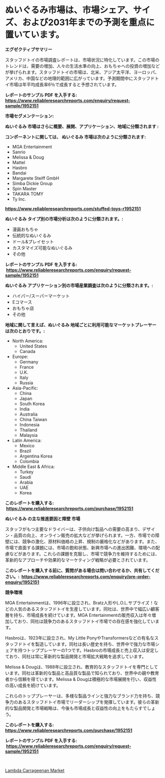 <p><h1>ぬいぐるみ市場は、市場シェア、サイズ、および2031年までの予測を重点に置いています。</h1></p><p><strong>エグゼクティブサマリー</strong></p>
<p><p>スタッフドトイの市場調査レポートは、市場状況に特化しています。この市場のトレンドは、需要の増加、人々の生活水準の向上、おもちゃへの投資の増加などが挙げられます。スタッフドトイの市場は、北米、アジア太平洋、ヨーロッパ、アメリカ、中国などの地理的範囲に広がっています。予測期間中にスタッフドトイ市場は年平均成長率6％で成長すると予想されています。</p></p>
<p><strong>レポートのサンプル PDF を入手する: <a href="https://www.reliableresearchreports.com/enquiry/request-sample/1952151">https://www.reliableresearchreports.com/enquiry/request-sample/1952151</a></strong></p>
<p><strong>市場セグメンテーション:</strong></p>
<p><strong> ぬいぐるみ 市場はさらに概要、展開、アプリケーション、地域に分類されます :</strong></p>
<p><strong>コンポーネントに関しては、 ぬいぐるみ 市場は次のように分類されます: &nbsp;</strong></p>
<p><ul><li>MGA Entertainment</li><li>Sanrio</li><li>Melissa & Doug</li><li>Mattel</li><li>Hasbro</li><li>Bandai</li><li>Margarete Steiff GmbH</li><li>Simba Dickie Group</li><li>Spin Master</li><li>TAKARA TOMY</li><li>Ty Inc.</li></ul></p>
<p><strong><a href="https://www.reliableresearchreports.com/stuffed-toys-r1952151">https://www.reliableresearchreports.com/stuffed-toys-r1952151</a></strong></p>
<p><strong> ぬいぐるみ タイプ別の市場分析は次のように分類されます。:</strong></p>
<p><ul><li>漫画おもちゃ</li><li>伝統的なぬいぐるみ</li><li>ドール&プレイセット</li><li>カスタマイズ可能なぬいぐるみ</li><li>その他</li></ul></p>
<p><strong>レポートのサンプル PDF を入手する: &nbsp;<a href="https://www.reliableresearchreports.com/enquiry/request-sample/1952151">https://www.reliableresearchreports.com/enquiry/request-sample/1952151</a></strong></p>
<p><strong> ぬいぐるみ アプリケーション別の市場産業調査は次のように分類されます。:</strong></p>
<p><ul><li>ハイパー/スーパーマーケット</li><li>Eコマース</li><li>おもちゃ店</li><li>その他</li></ul></p>
<p><strong>地域に関して言えば、ぬいぐるみ 地域ごとに利用可能なマーケットプレーヤーは次のとおりです。:</strong></p>
<p><ul>
    <li>
        North America:
        <ul>
            <li>United States</li>
            <li>Canada</li>
        </ul>
    </li>
    <li>
        Europe:
        <ul>
            <li>Germany</li>
            <li>France</li>
            <li>U.K.</li>
            <li>Italy</li>
            <li>Russia</li>
        </ul>
    </li>
    <li>
        Asia-Pacific:
        <ul>
            <li>China</li>
            <li>Japan</li>
            <li>South Korea</li>
            <li>India</li>
            <li>Australia</li>
            <li>China Taiwan</li>
            <li>Indonesia</li>
            <li>Thailand</li>
            <li>Malaysia</li>
        </ul>
    </li>
    <li>
        Latin America:
        <ul>
            <li>Mexico</li>
            <li>Brazil</li>
            <li>Argentina Korea</li>
            <li>Colombia</li>
        </ul>
    </li>
    <li>
        Middle East & Africa:
        <ul>
            <li>Turkey</li>
            <li>Saudi</li>
            <li>Arabia</li>
            <li>UAE</li>
            <li>Korea</li>
        </ul>
    </li>
    </ul></p>
<p><strong>このレポートを購入する: &nbsp;<a href="https://www.reliableresearchreports.com/purchase/1952151">https://www.reliableresearchreports.com/purchase/1952151</a></strong></p>
<p><strong>ぬいぐるみ の主な推進要因と障壁 市場</strong></p>
<p><p>スタッフがもつ主要なドライバーは、子供向け製品への需要の高まり、デザイン・品質の向上、オンライン販売の拡大などが挙げられます。一方、市場での障壁には、競争の激化、原材料価格の上昇、規制の厳格化などがあります。また、市場で直面する課題には、市場の飽和状態、新興市場への進出困難、環境への配慮などがあります。これらの課題を克服し、市場で競争力を維持するためには、革新的なアプローチや効果的なマーケティング戦略が必要とされています。</p></p>
<p><strong>このレポートを購入する前に、質問がある場合は問い合わせるか、共有してください。:&nbsp; <a href="https://www.reliableresearchreports.com/enquiry/pre-order-enquiry/1952151">https://www.reliableresearchreports.com/enquiry/pre-order-enquiry/1952151</a></strong></p>
<p><strong>競争環境</strong></p>
<p><p>MGA Entertainmentは、1996年に設立され、Bratz人形やL.O.L.サプライズ！などの人気のあるスタッフドトイを生産しています。同社は、世界中で幅広い顧客層を持ち、市場成長を続けています。MGA Entertainmentの販売収入は年々増加しており、同社は競争力のあるスタッフドトイ市場での存在感を強化しています。</p><p>Hasbroは、1923年に設立され、My Little PonyやTransformersなどの有名なスタッフドトイを製造しています。同社は長い歴史を持ち、世界中で強力な市場シェアを持つトッププレーヤーの1つです。Hasbroの市場成長と売上収入は安定しており、同社は常に革新的な製品開発と市場拡大戦略を追求しています。</p><p>Melissa & Dougは、1988年に設立され、教育的なスタッフドトイを専門としています。同社は革新的な製品と高品質な製品で知られており、世界中の親や教育者から信頼を得ています。Melissa & Dougは積極的な市場展開を行い、収益性の高い成長を続けています。</p><p>これらのトッププレーヤーは、多様な製品ラインと強力なブランド力を持ち、競争力のあるスタッフドトイ市場でリーダーシップを発揮しています。彼らの革新的な製品開発と市場戦略は、今後も市場成長と収益性の向上をもたらすでしょう。</p></p>
<p><strong>このレポートを購入する: &nbsp; <a href="https://www.reliableresearchreports.com/purchase/1952151">https://www.reliableresearchreports.com/purchase/1952151</a></strong></p>
<p><strong>レポートのサンプル PDF を入手する: &nbsp;<a href="https://www.reliableresearchreports.com/enquiry/request-sample/1952151">https://www.reliableresearchreports.com/enquiry/request-sample/1952151</a></strong><strong></strong></p>
<p>&nbsp;</p>
<p><p><a href="https://nifty-kite-d51.notion.site/Lambda-Carrageenan-Market-Provides-Detailed-Segmentation-of-this-Market-based-on-Type-Application--b288529720f34235a439440ff2887b59">Lambda Carrageenan Market</a></p></p>